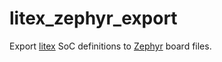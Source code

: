 litex_zephyr_export
===================

Export [litex](https://github.com/enjoy-digital/litex) SoC definitions to [Zephyr](https://zephyrproject.org/) board files.
